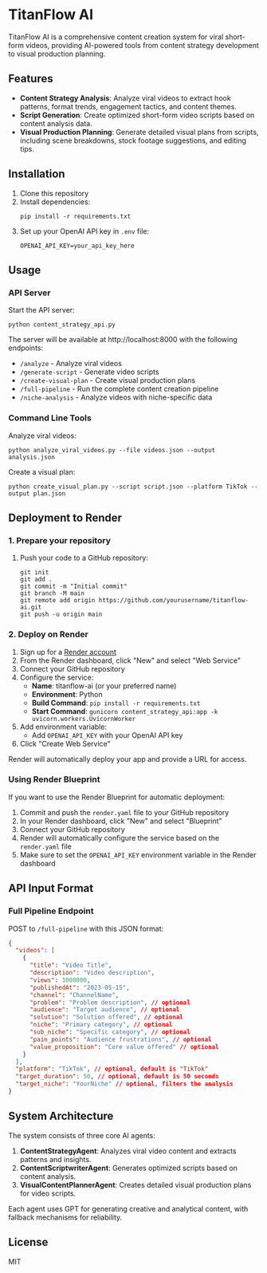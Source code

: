 # TitanFlow AI

TitanFlow AI is a comprehensive content creation system for viral short-form videos, providing AI-powered tools from content strategy development to visual production planning.

## Features

- **Content Strategy Analysis**: Analyze viral videos to extract hook patterns, format trends, engagement tactics, and content themes.
- **Script Generation**: Create optimized short-form video scripts based on content analysis data.
- **Visual Production Planning**: Generate detailed visual plans from scripts, including scene breakdowns, stock footage suggestions, and editing tips.

## Installation

1. Clone this repository
2. Install dependencies:
   ```
   pip install -r requirements.txt
   ```
3. Set up your OpenAI API key in `.env` file:
   ```
   OPENAI_API_KEY=your_api_key_here
   ```

## Usage

### API Server

Start the API server:
```
python content_strategy_api.py
```

The server will be available at http://localhost:8000 with the following endpoints:
- `/analyze` - Analyze viral videos
- `/generate-script` - Generate video scripts
- `/create-visual-plan` - Create visual production plans
- `/full-pipeline` - Run the complete content creation pipeline
- `/niche-analysis` - Analyze videos with niche-specific data

### Command Line Tools

Analyze viral videos:
```
python analyze_viral_videos.py --file videos.json --output analysis.json
```

Create a visual plan:
```
python create_visual_plan.py --script script.json --platform TikTok --output plan.json
```

## Deployment to Render

### 1. Prepare your repository

1. Push your code to a GitHub repository:
   ```
   git init
   git add .
   git commit -m "Initial commit"
   git branch -M main
   git remote add origin https://github.com/yourusername/titanflow-ai.git
   git push -u origin main
   ```

### 2. Deploy on Render

1. Sign up for a [Render account](https://render.com/)
2. From the Render dashboard, click "New" and select "Web Service"
3. Connect your GitHub repository
4. Configure the service:
   - **Name**: titanflow-ai (or your preferred name)
   - **Environment**: Python
   - **Build Command**: `pip install -r requirements.txt`
   - **Start Command**: `gunicorn content_strategy_api:app -k uvicorn.workers.UvicornWorker`
5. Add environment variable:
   - Add `OPENAI_API_KEY` with your OpenAI API key
6. Click "Create Web Service"

Render will automatically deploy your app and provide a URL for access.

### Using Render Blueprint

If you want to use the Render Blueprint for automatic deployment:

1. Commit and push the `render.yaml` file to your GitHub repository
2. In your Render dashboard, click "New" and select "Blueprint"
3. Connect your GitHub repository
4. Render will automatically configure the service based on the `render.yaml` file
5. Make sure to set the `OPENAI_API_KEY` environment variable in the Render dashboard

## API Input Format

### Full Pipeline Endpoint

POST to `/full-pipeline` with this JSON format:

```json
{
  "videos": [
    {
      "title": "Video Title",
      "description": "Video description",
      "views": 1000000,
      "publishedAt": "2023-05-15",
      "channel": "ChannelName",
      "problem": "Problem description", // optional
      "audience": "Target audience", // optional
      "solution": "Solution offered", // optional
      "niche": "Primary category", // optional
      "sub_niche": "Specific category", // optional
      "pain_points": "Audience frustrations", // optional
      "value_proposition": "Core value offered" // optional
    }
  ],
  "platform": "TikTok", // optional, default is "TikTok"
  "target_duration": 50, // optional, default is 50 seconds
  "target_niche": "YourNiche" // optional, filters the analysis
}
```

## System Architecture

The system consists of three core AI agents:

1. **ContentStrategyAgent**: Analyzes viral video content and extracts patterns and insights.
2. **ContentScriptwriterAgent**: Generates optimized scripts based on content analysis.
3. **VisualContentPlannerAgent**: Creates detailed visual production plans for video scripts.

Each agent uses GPT for generating creative and analytical content, with fallback mechanisms for reliability.

## License

MIT 